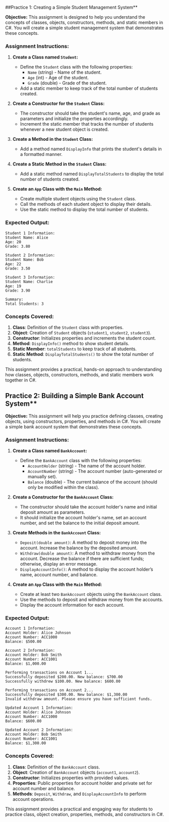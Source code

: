 ##Practice 1: Creating a Simple Student Management System**

**Objective:** This assignment is designed to help you understand the concepts of classes, objects, constructors, methods, and static members in C#. You will create a simple student management system that demonstrates these concepts.

### **Assignment Instructions:**

1. **Create a Class named `Student`:**

   - Define the `Student` class with the following properties:
     - `Name` (string) - Name of the student.
     - `Age` (int) - Age of the student.
     - `Grade` (double) - Grade of the student.
   - Add a static member to keep track of the total number of students created.

2. **Create a Constructor for the `Student` Class:**

   - The constructor should take the student's name, age, and grade as parameters and initialize the properties accordingly.
   - Increment the static member that tracks the number of students whenever a new student object is created.

3. **Create a Method in the `Student` Class:**

   - Add a method named `DisplayInfo` that prints the student's details in a formatted manner.

4. **Create a Static Method in the `Student` Class:**

   - Add a static method named `DisplayTotalStudents` to display the total number of students created.

5. **Create an `App` Class with the `Main` Method:**
   - Create multiple student objects using the `Student` class.
   - Call the methods of each student object to display their details.
   - Use the static method to display the total number of students.

### **Expected Output:**

```
Student 1 Information:
Student Name: Alice
Age: 20
Grade: 3.80

Student 2 Information:
Student Name: Bob
Age: 22
Grade: 3.50

Student 3 Information:
Student Name: Charlie
Age: 19
Grade: 3.90

Summary:
Total Students: 3
```


### **Concepts Covered:**

1. **Class**: Definition of the `Student` class with properties.
2. **Object**: Creation of `Student` objects (`student1`, `student2`, `student3`).
3. **Constructor**: Initializes properties and increments the student count.
4. **Method**: `DisplayInfo()` method to show student details.
5. **Static Member**: `totalStudents` to keep track of all students.
6. **Static Method**: `DisplayTotalStudents()` to show the total number of students.

This assignment provides a practical, hands-on approach to understanding how classes, objects, constructors, methods, and static members work together in C#.

## Practice 2: Building a Simple Bank Account System**

**Objective:** This assignment will help you practice defining classes, creating objects, using constructors, properties, and methods in C#. You will create a simple bank account system that demonstrates these concepts.

### **Assignment Instructions:**

1. **Create a Class named `BankAccount`:**
   - Define the `BankAccount` class with the following properties:
     - `AccountHolder` (string) - The name of the account holder.
     - `AccountNumber` (string) - The account number (auto-generated or manually set).
     - `Balance` (double) - The current balance of the account (should only be modified within the class).

2. **Create a Constructor for the `BankAccount` Class:**
   - The constructor should take the account holder's name and initial deposit amount as parameters.
   - It should initialize the account holder's name, set an account number, and set the balance to the initial deposit amount.

3. **Create Methods in the `BankAccount` Class:**
   - `Deposit(double amount)`: A method to deposit money into the account. Increase the balance by the deposited amount.
   - `Withdraw(double amount)`: A method to withdraw money from the account. Decrease the balance if there are sufficient funds; otherwise, display an error message.
   - `DisplayAccountInfo()`: A method to display the account holder’s name, account number, and balance.

4. **Create an `App` Class with the `Main` Method:**
   - Create at least two `BankAccount` objects using the `BankAccount` class.
   - Use the methods to deposit and withdraw money from the accounts.
   - Display the account information for each account.

### **Expected Output:**

```
Account 1 Information:
Account Holder: Alice Johnson
Account Number: ACC1000
Balance: $500.00

Account 2 Information:
Account Holder: Bob Smith
Account Number: ACC1001
Balance: $1,000.00

Performing transactions on Account 1...
Successfully deposited $200.00. New balance: $700.00
Successfully withdrew $100.00. New balance: $600.00

Performing transactions on Account 2...
Successfully deposited $300.00. New balance: $1,300.00
Invalid withdraw amount. Please ensure you have sufficient funds.

Updated Account 1 Information:
Account Holder: Alice Johnson
Account Number: ACC1000
Balance: $600.00

Updated Account 2 Information:
Account Holder: Bob Smith
Account Number: ACC1001
Balance: $1,300.00
```

### **Concepts Covered:**

1. **Class**: Definition of the `BankAccount` class.
2. **Object**: Creation of `BankAccount` objects (`account1`, `account2`).
3. **Constructor**: Initializes properties with provided values.
4. **Properties**: Public properties for account holder and private set for account number and balance.
5. **Methods**: `Deposit`, `Withdraw`, and `DisplayAccountInfo` to perform account operations.

This assignment provides a practical and engaging way for students to practice class, object creation, properties, methods, and constructors in C#.
